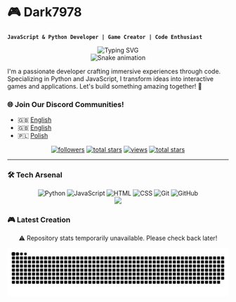 # 🎮 Dark7978
**`JavaScript & Python Developer | Game Creator | Code Enthusiast`**

<div align="center">
  <img src="https://readme-typing-svg.herokuapp.com?font=Fira+Code&pause=1000&color=7BF7A5&center=true&vCenter=true&width=435&lines=Passionate+Developer;Game+Creator;Python+%26+JavaScript+Expert;Building+Amazing+Games;Crafting+Digital+Experiences;Always+Learning+%26+Growing" alt="Typing SVG" />
</div>

<div align="center">
  <img src="https://raw.githubusercontent.com/Dark7978/Dark7978/output/github-contribution-grid-snake-dark.svg" alt="Snake animation" />
</div>

I'm a passionate developer crafting immersive experiences through code. Specializing in Python and JavaScript, I transform ideas into interactive games and applications. Let's build something amazing together! 🚀 

### 🌐 Join Our Discord Communities!
- 🇬🇧 [English](https://discord.gg/tkc7jjKSQf)
- 🇬🇧 [English](https://discord.gg/6eJd8HgR)
- 🇵🇱 [Polish](https://discord.gg/QYqmRCrUpV)

<div align="center">
   <p>
      <a href="https://github.com/Dark7978?tab=followers">
         <img alt="followers" title="Follow me on Github" src="https://custom-icon-badges.demolab.com/github/followers/Dark7978?color=236ad3&labelColor=1155ba&style=for-the-badge&logo=person-add&label=Follow&logoColor=white"/></a>
      <a href="https://github.com/Dark7978?tab=repositories&sort=stargazers">
         <img alt="total stars" title="Total stars on GitHub" src="https://custom-icon-badges.demolab.com/github/stars/Dark7978?color=55960c&style=for-the-badge&labelColor=488207&logo=star"/></a>
      <a href="https://github.com/Dark7978/Simple-View-Counter">
        <img alt="views" title="GitHub profile views" src="https://komarev.com/ghpvc/?username=Dark7978&style=for-the-badge&color=lightgrey"/></a>
      <a href="https://github.com/Dark7978?tab=repositories&sort=stargazers">
        <img alt="total stars" title="Total forks on GitHub" src="https://custom-icon-badges.herokuapp.com/badge/dynamic/json?logo=fork&host=formatted-dynamic-badges.herokuapp.com&formatter=metric&style=for-the-badge&color=ff0013&labelColor=ae1206&label=forks&query=$.forks&url=https://api.github-star-counter.workers.dev/user/Dark7978"/></a>
   </p>
</div>

---

### 🛠️ Tech Arsenal

<div align="center">
  <img alt="Python" width="40px" src="https://cdn.jsdelivr.net/gh/devicons/devicon/icons/python/python-plain.svg" />
  <img alt="JavaScript" width="40px" src="https://cdn.jsdelivr.net/gh/devicons/devicon/icons/javascript/javascript-plain.svg" />
  <img alt="HTML" width="40px" src="https://cdn.jsdelivr.net/gh/devicons/devicon/icons/html5/html5-plain.svg" />
  <img alt="CSS" width="40px" src="https://cdn.jsdelivr.net/gh/devicons/devicon/icons/css3/css3-plain.svg" />
  <img alt="Git" width="40px" src="https://cdn.jsdelivr.net/gh/devicons/devicon/icons/git/git-original.svg" />
  <img alt="GitHub" width="40px" src="https://cdn.jsdelivr.net/gh/devicons/devicon/icons/github/github-original.svg" />
</div>

<div align="center">
  <img src="https://github-readme-streak-stats.herokuapp.com/?user=Dark7978&theme=radical&hide_border=true" />
</div>

### 🎮 Latest Creation
<div align="center">
  <!-- Commented out due to error -->
  <!-- <img src="https://github-readme-stats.vercel.app/api/pin/?username=Dark7978&repo=YOUR-GAME-REPO&theme=radical" /> -->
  <p>⚠️ Repository stats temporarily unavailable. Please check back later!</p>
</div>

<div align="center">
  <img src="https://raw.githubusercontent.com/Platane/snk/output/github-contribution-grid-snake.svg" alt="Snake animation" />
</div>
